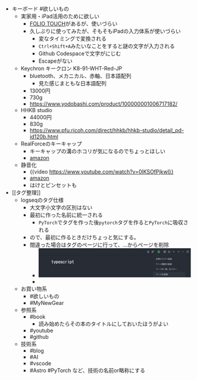 - キーボード #欲しいもの
	- 実家用・iPad活用のために欲しい
		- [FOLIO TOUCH](https://press.logicool.co.jp/ja-jp/toratsukupatsudoDaZaikibodoYiTiXingkesufolio-touchipad-airDi4ShiDaiYongwoFaMai/)があるが、使いづらい
		- 久しぶりに使ってみたが、そもそもiPadの入力体系が使いづらい
			- 変なタイミングで変換される
			- `Ctrl+Shift+A`みたいなことをすると謎の文字が入力される
			- Github Codespaceで文字がにじむ
			- Escapeがない
	- Keychron キークロン K8-91-WHT-Red-JP
		- bluetooth、メカニカル、赤軸、日本語配列
			- 見た感じまともな日本語配列
		- 13000円
		- 730g
		- https://www.yodobashi.com/product/100000001006717182/
	- HHKB studio
		- 44000円
		- 830g
		- https://www.pfu.ricoh.com/direct/hhkb/hhkb-studio/detail_pd-id120b.html
	- RealForceのキーキャップ
		- キーキャップの溝のホコリが気になるのでちょっとほしい
		- [amazon](https://www.amazon.co.jp/REALFORCE-%E3%83%AA%E3%82%A2%E3%83%AB%E3%83%95%E3%82%A9%E3%83%BC%E3%82%B9-%E3%82%AD%E3%83%BC%E3%83%9C%E3%83%BC%E3%83%89-%E3%82%AB%E3%83%A9%E3%83%BC%E3%82%AD%E3%83%BC%E3%82%AD%E3%83%A3%E3%83%83%E3%83%97%E3%82%BB%E3%83%83%E3%83%88-M0323J/dp/B0B6DQYBDV/ref=asc_df_B0B6DTX934/?tag=jpgo-22&linkCode=df0&hvadid=588939331149&hvpos=&hvnetw=g&hvrand=2682828444931542288&hvpone=&hvptwo=&hvqmt=&hvdev=c&hvdvcmdl=&hvlocint=&hvlocphy=1009306&hvtargid=pla-1720076500975&mcid=ce66ddbdda6f325792647b2a13dc9d5e&th=1)
	- 静音化
		- {{video https://www.youtube.com/watch?v=0lKSOfPjkwI}}
		- [amazon](https://www.amazon.co.jp/KURE-%E5%91%89%E5%B7%A5%E6%A5%AD-%E3%82%B7%E3%83%AA%E3%82%B3%E3%83%B3%E3%82%B0%E3%83%AA%E3%83%BC%E3%82%B9%E3%83%A1%E3%82%A4%E3%83%88-1067-HTRC2-1/dp/B001D2CVCY/ref=sr_1_2?__mk_ja_JP=%E3%82%AB%E3%82%BF%E3%82%AB%E3%83%8A&crid=265BW6923IBAP&keywords=%E3%82%AF%E3%83%AC%2B%E3%82%B0%E3%83%AA%E3%82%B9&qid=1703600452&s=automotive&sprefix=%E3%82%AF%E3%83%AC%2B%E3%82%B0%E3%83%AA%E3%82%B9%2Cautomotive%2C150&sr=1-2&th=1)
		- はけとピンセットも
- [[タグ整理]]
	- logseqのタグ仕様
		- 大文字小文字の区別はない
		- 最初に作った名前に統一される
			- `PyTorch`でタグを作った後`pytorch`タグを作ると`PyTorch`に吸収される
		- ので、最初に作るときだけちょっと気にする。
		- 間違った場合はタグのページに行って、…からページを削除
			- ![image.png](../assets/image_1703598844409_0.png)
			-
	- お買い物系
		- #欲しいもの
		- #MyNewGear
	- 参照系
		- #book
			- 読み始めたらその本のタイトルにしておいたほうがよい
		- #youtube
		- #github
	- 技術系
		- #blog
		- #AI
		- #vscode
		- #Astro #PyTorch など、技術の名前or略称にする